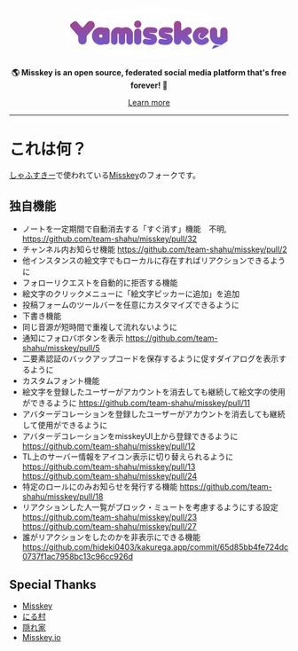 <div align="center">
<a href="https://misskey-hub.net">
	<img src="./assets/title_float.svg" alt="Misskey logo" style="border-radius:50%" width="300"/>
</a>

**🌎 **Misskey** is an open source, federated social media platform that's free forever! 🚀**

[Learn more](https://misskey-hub.net/)

---
</div>

# これは何？
[しゃふすきー](https://shahu.ski)で使われている[Misskey](https://github.com/misskey-dev/misskey)のフォークです。  
  
## 独自機能
- ノートを一定期間で自動消去する「すぐ消す」機能　不明, https://github.com/team-shahu/misskey/pull/32
- チャンネル内お知らせ機能 https://github.com/team-shahu/misskey/pull/2
- 他インスタンスの絵文字でもローカルに存在すればリアクションできるように
- フォローリクエストを自動的に拒否する機能
- 絵文字のクリックメニューに「絵文字ピッカーに追加」を追加
- 投稿フォームのツールバーを任意にカスタマイズできるように
- 下書き機能
- 同じ音源が短時間で重複して流れないように
- 通知にフォロバボタンを表示 https://github.com/team-shahu/misskey/pull/5
- 二要素認証のバックアップコードを保存するように促すダイアログを表示するように
- カスタムフォント機能
- 絵文字を登録したユーザーがアカウントを消去しても継続して絵文字の使用ができるように https://github.com/team-shahu/misskey/pull/11
- アバターデコレーションを登録したユーザーがアカウントを消去しても継続して使用ができるように
- アバターデコレーションをmisskeyUI上から登録できるように https://github.com/team-shahu/misskey/pull/12
- TL上のサーバー情報をアイコン表示に切り替えられるように https://github.com/team-shahu/misskey/pull/13 https://github.com/team-shahu/misskey/pull/24
- 特定のロールにのみお知らせを発行する機能 https://github.com/team-shahu/misskey/pull/18
- リアクションした人一覧がブロック・ミュートを考慮するようにする設定 https://github.com/team-shahu/misskey/pull/23 https://github.com/team-shahu/misskey/pull/27
- 誰がリアクションをしたのかを非表示にできる機能 https://github.com/hideki0403/kakurega.app/commit/65d85bb4fe724dc0737f1ac7958bc13c96cc926d

## Special Thanks
- [Misskey](https://github.com/misskey-dev/misskey)  
- [にる村](https://github.com/n1lsqn/misskey)  
- [隠れ家](https://github.com/hideki0403/kakurega.app)  
- [Misskey.io](https://github.com/MisskeyIO/misskey)  

